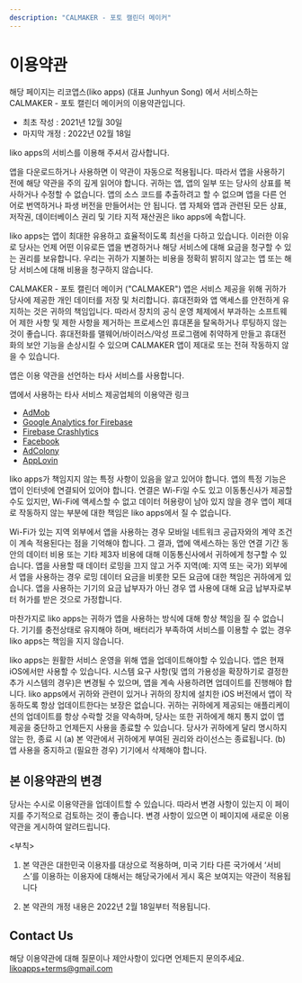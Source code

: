 ```yaml
---
description: "CALMAKER - 포토 캘린더 메이커"
---
```


# 이용약관

해당 페이지는 리코앱스(liko apps) (대표 Junhyun Song) 에서 서비스하는 CALMAKER - 포토 캘린더 메이커의 이용약관입니다.
  

- 최초 작성 : 2021년 12월 30일
- 마지막 개정 : 2022년 02월 18일

  

liko apps의 서비스를 이용해 주셔서 감사합니다.

앱을 다운로드하거나 사용하면 이 약관이 자동으로 적용됩니다. 따라서 앱을 사용하기 전에 해당 약관을 주의 깊게 읽어야 합니다. 귀하는 앱, 앱의 일부 또는 당사의 상표를 복사하거나 수정할 수 없습니다. 앱의 소스 코드를 추출하려고 할 수 없으며 앱을 다른 언어로 번역하거나 파생 버전을 만들어서는 안 됩니다. 앱 자체와 앱과 관련된 모든 상표, 저작권, 데이터베이스 권리 및 기타 지적 재산권은 liko apps에 속합니다.

liko apps는 앱이 최대한 유용하고 효율적이도록 최선을 다하고 있습니다. 이러한 이유로 당사는 언제 어떤 이유로든 앱을 변경하거나 해당 서비스에 대해 요금을 청구할 수 있는 권리를 보유합니다. 우리는 귀하가 지불하는 비용을 정확히 밝히지 않고는 앱 또는 해당 서비스에 대해 비용을 청구하지 않습니다.

CALMAKER - 포토 캘린더 메이커 ("CALMAKER") 앱은 서비스 제공을 위해 귀하가 당사에 제공한 개인 데이터를 저장 및 처리합니다. 휴대전화와 앱 액세스를 안전하게 유지하는 것은 귀하의 책임입니다. 따라서 장치의 공식 운영 체제에서 부과하는 소프트웨어 제한 사항 및 제한 사항을 제거하는 프로세스인 휴대폰을 탈옥하거나 루팅하지 않는 것이 좋습니다. 휴대전화를 맬웨어/바이러스/악성 프로그램에 취약하게 만들고 휴대전화의 보안 기능을 손상시킬 수 있으며 CALMAKER 앱이 제대로 또는 전혀 작동하지 않을 수 있습니다.

앱은 이용 약관을 선언하는 타사 서비스를 사용합니다.

앱에서 사용하는 타사 서비스 제공업체의 이용약관 링크

-   [AdMob](https://support.google.com/admob/answer/6128543?hl=en)
-   [Google Analytics for Firebase](https://firebase.google.com/policies/analytics)
-   [Firebase Crashlytics](https://firebase.google.com/support/privacy/)
-   [Facebook](https://www.facebook.com/about/privacy/update/printable)
-   [AdColony](https://www.adcolony.com/privacy-policy/)
-   [AppLovin](https://www.applovin.com/privacy/)
    

liko apps가 책임지지 않는 특정 사항이 있음을 알고 있어야 합니다. 앱의 특정 기능은 앱이 인터넷에 연결되어 있어야 합니다. 연결은 Wi-Fi일 수도 있고 이동통신사가 제공할 수도 있지만, Wi-Fi에 액세스할 수 없고 데이터 허용량이 남아 있지 않을 경우 앱이 제대로 작동하지 않는 부분에 대한 책임은 liko apps에서 질 수 없습니다.

Wi-Fi가 있는 지역 외부에서 앱을 사용하는 경우 모바일 네트워크 공급자와의 계약 조건이 계속 적용된다는 점을 기억해야 합니다. 그 결과, 앱에 액세스하는 동안 연결 기간 동안의 데이터 비용 또는 기타 제3자 비용에 대해 이동통신사에서 귀하에게 청구할 수 있습니다. 앱을 사용할 때 데이터 로밍을 끄지 않고 거주 지역(예: 지역 또는 국가) 외부에서 앱을 사용하는 경우 로밍 데이터 요금을 비롯한 모든 요금에 대한 책임은 귀하에게 있습니다. 앱을 사용하는 기기의 요금 납부자가 아닌 경우 앱 사용에 대해 요금 납부자로부터 허가를 받은 것으로 가정합니다.

마찬가지로 liko apps는 귀하가 앱을 사용하는 방식에 대해 항상 책임을 질 수 없습니다. 기기를 충전상태로 유지해야 하며, 배터리가 부족하여 서비스를 이용할 수 없는 경우 liko apps는 책임을 지지 않습니다.

liko apps는 원활한 서비스 운영을 위해 앱을 업데이트해야할 수 있습니다. 앱은 현재 iOS에서만 사용할 수 있습니다. 시스템 요구 사항(및 앱의 가용성을 확장하기로 결정한 추가 시스템의 경우)은 변경될 수 있으며, 앱을 계속 사용하려면 업데이트를 진행해야 합니다. liko apps에서 귀하와 관련이 있거나 귀하의 장치에 설치한 iOS 버전에서 앱이 작동하도록 항상 업데이트한다는 보장은 없습니다. 귀하는 귀하에게 제공되는 애플리케이션의 업데이트를 항상 수락할 것을 약속하며, 당사는 또한 귀하에게 해지 통지 없이 앱 제공을 중단하고 언제든지 사용을 종료할 수 있습니다. 당사가 귀하에게 달리 명시하지 않는 한, 종료 시 (a) 본 약관에서 귀하에게 부여된 권리와 라이선스는 종료됩니다. (b) 앱 사용을 중지하고 (필요한 경우) 기기에서 삭제해야 합니다.

## 본 이용약관의 변경

당사는 수시로 이용약관을 업데이트할 수 있습니다. 따라서 변경 사항이 있는지 이 페이지를 주기적으로 검토하는 것이 좋습니다. 변경 사항이 있으면 이 페이지에 새로운 이용 약관을 게시하여 알려드립니다.

<부칙>

1. 본 약관은 대한민국 이용자를 대상으로 적용하며, 미국 기타 다른 국가에서 ‘서비스’를 이용하는 이용자에 대해서는 해당국가에서 게시 혹은 보여지는 약관이 적용됩니다

2. 본 약관의 개정 내용은 2022년 2월 18일부터 적용됩니다.

## Contact Us
해당 이용약관에 대해 질문이나 제안사항이 있다면 언제든지 문의주세요.
[likoapps+terms@gmail.com](mailto:likoapps+terms@gmail.com)
